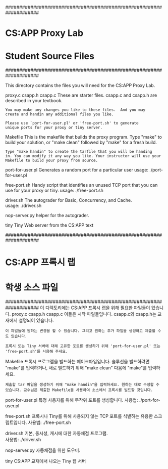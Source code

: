 ####################################################################
# CS:APP Proxy Lab
#
# Student Source Files
####################################################################

This directory contains the files you will need for the CS:APP Proxy
Lab.

proxy.c
csapp.h
csapp.c
    These are starter files.  csapp.c and csapp.h are described in
    your textbook. 

    You may make any changes you like to these files.  And you may
    create and handin any additional files you like.

    Please use `port-for-user.pl' or 'free-port.sh' to generate
    unique ports for your proxy or tiny server. 

Makefile
    This is the makefile that builds the proxy program.  Type "make"
    to build your solution, or "make clean" followed by "make" for a
    fresh build. 

    Type "make handin" to create the tarfile that you will be handing
    in. You can modify it any way you like. Your instructor will use your
    Makefile to build your proxy from source.

port-for-user.pl
    Generates a random port for a particular user
    usage: ./port-for-user.pl <userID>

free-port.sh
    Handy script that identifies an unused TCP port that you can use
    for your proxy or tiny. 
    usage: ./free-port.sh

driver.sh
    The autograder for Basic, Concurrency, and Cache.        
    usage: ./driver.sh

nop-server.py
     helper for the autograder.         

tiny
    Tiny Web server from the CS:APP text

####################################################################
# CS:APP 프록시 랩
#
# 학생 소스 파일
####################################################################
이 디렉토리에는 CS:APP 프록시 랩을 위해 필요한 파일들이 있습니다.
proxy.c
csapp.h
csapp.c
    이들은 시작 파일들입니다. csapp.c와 csapp.h는 교재에서 설명되어 있습니다.
  
    이 파일들에 원하는 변경을 할 수 있습니다. 그리고 원하는 추가 파일을 생성하고 제출할 수도 있습니다.
  
    프록시 또는 Tiny 서버에 대해 고유한 포트를 생성하기 위해 'port-for-user.pl' 또는 'free-port.sh'를 사용해 주세요.

Makefile
    프록시 프로그램을 빌드하는 메이크파일입니다. 솔루션을 빌드하려면 "make"를 입력하거나, 새로 빌드하기 위해 "make clean" 다음에 "make"를 입력하세요.
  
    제출할 tar 파일을 생성하기 위해 "make handin"을 입력하세요. 원하는 대로 수정할 수 있습니다. 교수님은 제출한 Makefile을 사용하여 소스에서 프록시를 빌드할 것입니다.

port-for-user.pl
    특정 사용자를 위해 무작위 포트를 생성합니다.
    사용법: ./port-for-user.pl <userID>

free-port.sh
    프록시나 Tiny를 위해 사용되지 않는 TCP 포트를 식별하는 유용한 스크립트입니다.
    사용법: ./free-port.sh

driver.sh
    기본, 동시성, 캐시에 대한 자동채점 프로그램.       
    사용법: ./driver.sh

nop-server.py
    자동채점을 위한 도우미.        

tiny
    CS:APP 교재에서 나오는 Tiny 웹 서버